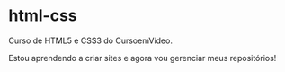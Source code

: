# html-css
 Curso de HTML5 e CSS3 do CursoemVídeo.

 Estou aprendendo a criar sites e agora vou gerenciar meus repositórios!